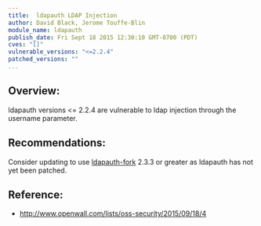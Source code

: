 ```yaml
---
title:  ldapauth LDAP Injection
author: David Black, Jerome Touffe-Blin
module_name: ldapauth
publish_date: Fri Sept 18 2015 12:30:10 GMT-0700 (PDT)
cves: "[]"
vulnerable_versions: "<=2.2.4"
patched_versions: ""
...
```


## Overview:
ldapauth versions <= 2.2.4 are vulnerable to ldap injection through the username parameter.

## Recommendations:
Consider updating to use [ldapauth-fork](https://www.npmjs.com/package/ldapauth-fork) 2.3.3 or greater as ldapauth has not yet been patched.

## Reference:
- http://www.openwall.com/lists/oss-security/2015/09/18/4


